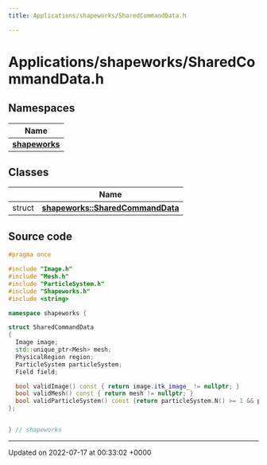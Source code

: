 ```yaml
---
title: Applications/shapeworks/SharedCommandData.h

---
```


# Applications/shapeworks/SharedCommandData.h



## Namespaces

| Name           |
| -------------- |
| **[shapeworks](../Namespaces/namespaceshapeworks.md)**  |

## Classes

|                | Name           |
| -------------- | -------------- |
| struct | **[shapeworks::SharedCommandData](../Classes/structshapeworks_1_1SharedCommandData.md)**  |




## Source code

```cpp
#pragma once

#include "Image.h"
#include "Mesh.h"
#include "ParticleSystem.h"
#include "Shapeworks.h"
#include <string>

namespace shapeworks {

struct SharedCommandData
{
  Image image;
  std::unique_ptr<Mesh> mesh;
  PhysicalRegion region;
  ParticleSystem particleSystem;
  Field field;

  bool validImage() const { return image.itk_image_ != nullptr; }
  bool validMesh() const { return mesh != nullptr; }
  bool validParticleSystem() const {return particleSystem.N() >= 1 && particleSystem.D() >= 1; }
};


} // shapeworks
```


-------------------------------

Updated on 2022-07-17 at 00:33:02 +0000
